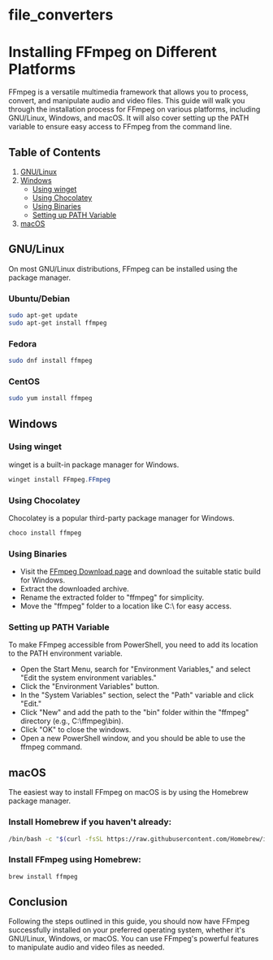 # file_converters


# Installing FFmpeg on Different Platforms

FFmpeg is a versatile multimedia framework that allows you to process, convert, and manipulate audio and video files. This guide will walk you through the installation process for FFmpeg on various platforms, including GNU/Linux, Windows, and macOS. It will also cover setting up the PATH variable to ensure easy access to FFmpeg from the command line.

## Table of Contents
1. [GNU/Linux](#gnu-linux)
2. [Windows](#windows)
   - [Using winget](#using-winget)
   - [Using Chocolatey](#using-chocolatey)
   - [Using Binaries](#using-binaries)
   - [Setting up PATH Variable](#setting-up-path-variable)
3. [macOS](#macos)

## GNU/Linux <a name="gnu-linux"></a>
On most GNU/Linux distributions, FFmpeg can be installed using the package manager.

### Ubuntu/Debian
```bash
sudo apt-get update
sudo apt-get install ffmpeg
```
### Fedora
```bash
sudo dnf install ffmpeg
```

### CentOS
```bash
sudo yum install ffmpeg
```

## Windows <a name="windows"></a>
### Using winget <a name="using-winget"></a>

winget is a built-in package manager for Windows.

```powershell
winget install FFmpeg.FFmpeg
```
### Using Chocolatey <a name="using-chocolatey"></a>

Chocolatey is a popular third-party package manager for Windows.

```powershell
choco install ffmpeg
```
### Using Binaries <a name="using-binaries"></a>

- Visit the [FFmpeg Download page](https://ffmpeg.org/download.html) and download the suitable static build for Windows.
- Extract the downloaded archive.
- Rename the extracted folder to "ffmpeg" for simplicity.
- Move the "ffmpeg" folder to a location like C:\ for easy access.

### Setting up PATH Variable <a name="setting-up-path-variable"></a>

To make FFmpeg accessible from PowerShell, you need to add its location to the PATH environment variable.

- Open the Start Menu, search for "Environment Variables," and select "Edit the system environment variables."
- Click the "Environment Variables" button.
- In the "System Variables" section, select the "Path" variable and click "Edit."
- Click "New" and add the path to the "bin" folder within the "ffmpeg" directory (e.g., C:\ffmpeg\bin).
- Click "OK" to close the windows.
- Open a new PowerShell window, and you should be able to use the ffmpeg command.

## macOS <a name="macos"></a>

The easiest way to install FFmpeg on macOS is by using the Homebrew package manager.

### Install Homebrew if you haven't already:

```bash
/bin/bash -c "$(curl -fsSL https://raw.githubusercontent.com/Homebrew/install/HEAD/install.sh)"
````
### Install FFmpeg using Homebrew:

```bash
brew install ffmpeg
```

## Conclusion

Following the steps outlined in this guide, you should now have FFmpeg successfully installed on your preferred operating system, whether it's GNU/Linux, Windows, or macOS. You can use FFmpeg's powerful features to manipulate audio and video files as needed.

